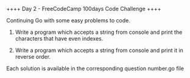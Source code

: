 ++++ Day 2 - FreeCodeCamp 100days Code Challenge ++++

Continuing Go with some easy problems to code.

1. Write a program which accepts a string from console and print the characters that have even indexes.

2. Write a program which accepts a string from console and print it in reverse order.

Each solution is available in the corresponding question number.go file